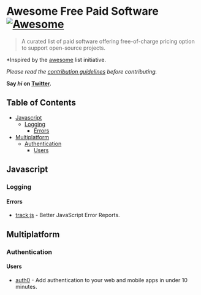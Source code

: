 # Awesome Free Paid Software [![Awesome](https://cdn.rawgit.com/sindresorhus/awesome/d7305f38d29fed78fa85652e3a63e154dd8e8829/media/badge.svg)](https://github.com/sindresorhus/awesome)

> A curated list of paid software offering free-of-charge pricing option to support open-source projects.

*Inspired by the [awesome](https://github.com/sindresorhus/awesome) list initiative.

*Please read the [contribution guidelines](contributing.md) before contributing.*

**Say *hi* on [Twitter](https://twitter.com/leog).**


## Table of Contents

- [Javascript](#js)
	- [Logging](#js-logging)
		- [Errors](#js-logging-errors)
- [Multiplatform](#multiplatform)
	- [Authentication](#multiplatform-authentication)
		- [Users](#multiplatform-authentication-users)

## <a id="js"></a>Javascript

### <a id="js-logging"></a>Logging

#### <a id="js-logging-errors"></a>Errors

- [track:js](https://trackjs.com/pricing/) - Better JavaScript Error Reports.

## <a id="multiplatform"></a>Multiplatform

### <a id="multiplatform-authentication"></a>Authentication

#### <a id="multiplatform-authentication-users"></a>Users

- [auth0](https://auth0.com/pricing) - Add authentication to your web and mobile apps in under 10 minutes.